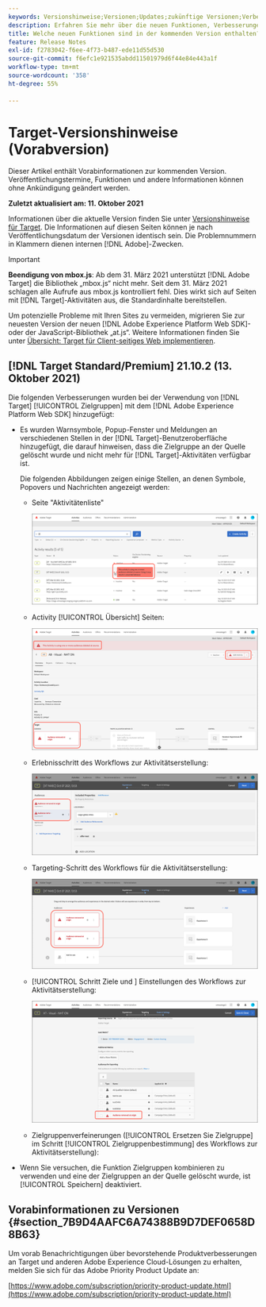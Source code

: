 ```yaml
---
keywords: Versionshinweise;Versionen;Updates;zukünftige Versionen;Verbesserungen;neue Funktionen;Fehlerbehebungen;Updates;Vorabversion
description: Erfahren Sie mehr über die neuen Funktionen, Verbesserungen und Fehlerbehebungen in der kommenden Version von Adobe Target sowie in den zugehörigen SDKs, APIs und JavaScript-Bibliotheken.
title: Welche neuen Funktionen sind in der kommenden Version enthalten?
feature: Release Notes
exl-id: f2783042-f6ee-4f73-b487-ede11d55d530
source-git-commit: f6efc1e921535abdd11501979d6f44e84e443a1f
workflow-type: tm+mt
source-wordcount: '358'
ht-degree: 55%

---
```


# Target-Versionshinweise (Vorabversion)

Dieser Artikel enthält Vorabinformationen zur kommenden Version. Veröffentlichungstermine, Funktionen und andere Informationen können ohne Ankündigung geändert werden.

**Zuletzt aktualisiert am: 11. Oktober 2021**

Informationen über die aktuelle Version finden Sie unter [Versionshinweise für Target](release-notes.md). Die Informationen auf diesen Seiten können je nach Veröffentlichungsdatum der Versionen identisch sein. Die Problemnummern in Klammern dienen internen [!DNL Adobe]-Zwecken.

>[!IMPORTANT]
>
>**Beendigung von mbox.js**: Ab dem 31. März 2021 unterstützt [!DNL Adobe Target] die Bibliothek „mbox.js“ nicht mehr. Seit dem 31. März 2021 schlagen alle Aufrufe aus mbox.js kontrolliert fehl. Dies wirkt sich auf Seiten mit [!DNL Target]-Aktivitäten aus, die Standardinhalte bereitstellen.
>
>Um potenzielle Probleme mit Ihren Sites zu vermeiden, migrieren Sie zur neuesten Version der neuen [!DNL Adobe Experience Platform Web SDK]- oder der JavaScript-Bibliothek „at.js“. Weitere Informationen finden Sie unter [Übersicht: Target für Client-seitiges Web implementieren](/help/c-implementing-target/c-implementing-target-for-client-side-web/implement-target-for-client-side-web.md).

## [!DNL Target Standard/Premium] 21.10.2 (13. Oktober 2021)

Die folgenden Verbesserungen wurden bei der Verwendung von [!DNL Target] [!UICONTROL Zielgruppen] mit dem [!DNL Adobe Experience Platform Web SDK] hinzugefügt:

* Es wurden Warnsymbole, Popup-Fenster und Meldungen an verschiedenen Stellen in der [!DNL Target]-Benutzeroberfläche hinzugefügt, die darauf hinweisen, dass die Zielgruppe an der Quelle gelöscht wurde und nicht mehr für [!DNL Target]-Aktivitäten verfügbar ist.

   Die folgenden Abbildungen zeigen einige Stellen, an denen Symbole, Popovers und Nachrichten angezeigt werden:

   *  Seite &quot;Aktivitätenliste&quot;

      ![Zielgruppe gelöscht in Quellnachricht auf Aktivitätenlistenseite](assets/deleted-at-source-audiences-list.png)

   * Activity [!UICONTROL Übersicht] Seiten:

      ![Zielgruppe gelöscht in Quellnachricht auf Übersichtsseite](assets/deleted-at-source-overview.png)

   *  Erlebnisschritt des Workflows zur Aktivitätserstellung:

      ![Zielgruppe gelöscht in Quellnachricht auf   Erlebnisseite](assets/deleted-at-source-experiences.png)

   *  Targeting-Schritt des Workflows für die Aktivitätserstellung:

      ![Zielgruppe gelöscht in Quellnachricht auf   Targeting-Seite](assets/deleted-at-source-targeting.png)

   * [!UICONTROL Schritt Ziele und ] Einstellungen des Workflows zur Aktivitätserstellung:

      ![Zielgruppe gelöscht in Quellnachricht auf der Seite  [!UICONTROL &quot;Ziele und ] Einstellungen&quot;](assets/deleted-at-source-goals-settings.png)

   * Zielgruppenverfeinerungen ([!UICONTROL Ersetzen Sie Zielgruppe] im Schritt [!UICONTROL Zielgruppenbestimmung] des Workflows zur Aktivitätserstellung):

* Wenn Sie versuchen, die Funktion Zielgruppen kombinieren zu verwenden und eine der Zielgruppen an der Quelle gelöscht wurde, ist [!UICONTROL Speichern] deaktiviert.

## Vorabinformationen zu Versionen {#section_7B9D4AAFC6A74388B9D7DEF0658D8B63}

Um vorab Benachrichtigungen über bevorstehende Produktverbesserungen an Target und anderen Adobe Experience Cloud-Lösungen zu erhalten, melden Sie sich für das Adobe Priority Product Update an:

[https://www.adobe.com/subscription/priority-product-update.html](https://www.adobe.com/subscription/priority-product-update.html)
